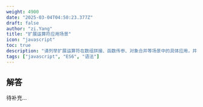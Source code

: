 ```yaml
---
weight: 4900
date: "2025-03-04T04:50:23.377Z"
draft: false
author: "zi.Yang"
title: "扩展运算符应用场景"
icon: "javascript"
toc: true
description: "请列举扩展运算符在数组拼接、函数传参、对象合并等场景中的具体应用，并对比[...arr]与Array.from()在类数组转换时的行为差异。"
tags: ["javascript", "ES6", "语法"]
---
```


## 解答

待补充...
